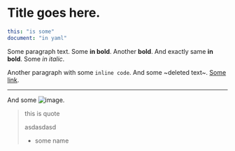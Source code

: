 # Title goes here.

```yaml
this: "is some"
document: "in yaml"
```

Some paragraph text. Some **in bold**. Another **bold**. And exactly same **in bold**. Some _in italic_. 

Another paragraph with some `inline code`. And some ~deleted text~. [Some link](https://google.com).

---

And some ![image](file.jpeg).

> this is quote
>
> asdasdasd
>
> - some name
